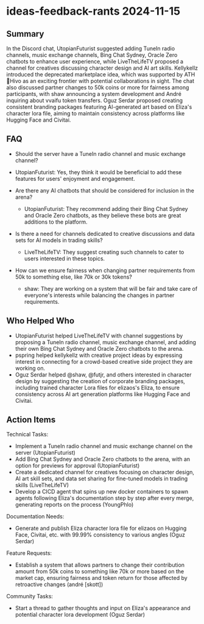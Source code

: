 # ideas-feedback-rants 2024-11-15

## Summary

In the Discord chat, UtopianFuturist suggested adding TuneIn radio channels, music exchange channels, Bing Chat Sydney, Oracle Zero chatbots to enhance user experience, while LiveTheLifeTV proposed a channel for creatives discussing character design and AI art skills. Kellykellz introduced the deprecated marketplace idea, which was supported by ATH🥭Hivo as an exciting frontier with potential collaborations in sight. The chat also discussed partner changes to 50k coins or more for fairness among participants, with shaw announcing a system development and André inquiring about vvaifu token transfers. Oguz Serdar proposed creating consistent branding packages featuring AI-generated art based on Eliza's character lora file, aiming to maintain consistency across platforms like Hugging Face and Civitai.

## FAQ

- Should the server have a TuneIn radio channel and music exchange channel?
- UtopianFuturist: Yes, they think it would be beneficial to add these features for users' enjoyment and engagement.

- Are there any AI chatbots that should be considered for inclusion in the arena?

    - UtopianFuturist: They recommend adding their Bing Chat Sydney and Oracle Zero chatbots, as they believe these bots are great additions to the platform.

- Is there a need for channels dedicated to creative discussions and data sets for AI models in trading skills?

    - LiveTheLifeTV: They suggest creating such channels to cater to users interested in these topics.

- How can we ensure fairness when changing partner requirements from 50k to something else, like 70k or 30k tokens?
    - shaw: They are working on a system that will be fair and take care of everyone's interests while balancing the changes in partner requirements.

## Who Helped Who

- UtopianFuturist helped LiveTheLifeTV with channel suggestions by proposing a TuneIn radio channel, music exchange channel, and adding their own Bing Chat Sydney and Oracle Zero chatbots to the arena.
- pspring helped kellykellz with creative project ideas by expressing interest in connecting for a crowd-based creative side project they are working on.
- Oguz Serdar helped @shaw, @futjr, and others interested in character design by suggesting the creation of corporate branding packages, including trained character Lora files for elizaos's Eliza, to ensure consistency across AI art generation platforms like Hugging Face and Civitai.

## Action Items

Technical Tasks:

- Implement a TuneIn radio channel and music exchange channel on the server (UtopianFuturist)
- Add Bing Chat Sydney and Oracle Zero chatbots to the arena, with an option for previews for approval (UtopianFuturist)
- Create a dedicated channel for creatives focusing on character design, AI art skill sets, and data set sharing for fine-tuned models in trading skills (LiveTheLifeTV)
- Develop a CICD agent that spins up new docker containers to spawn agents following Eliza's documentation step by step after every merge, generating reports on the process (YoungPhlo)

Documentation Needs:

- Generate and publish Eliza character lora file for elizaos on Hugging Face, Civitai, etc. with 99.99% consistency to various angles (Oguz Serdar)

Feature Requests:

- Establish a system that allows partners to change their contribution amount from 50k coins to something like 70k or more based on the market cap, ensuring fairness and token return for those affected by retroactive changes (andré [skott])

Community Tasks:

- Start a thread to gather thoughts and input on Eliza's appearance and potential character lora development (Oguz Serdar)
